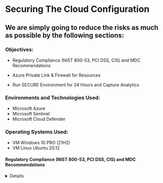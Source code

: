 # Securing The Cloud Configuration

## We are simply going to reduce the risks as much as possible by the following sections: 

<div>

### Objectives: 

- Regulatory Compliance (NIST 800-53, PCI DSS, CIS) and MDC Recommendations

- Azure Private Link & Firewall for Resources

- Run SECURE Environment for 24 Hours and Capture Analytics

### Environments and Technologies Used:

- Microsoft Azure
- Microsoft Sentinel
- Microsoft Cloud Defender

### Operating Systems Used:

- VM Windows 10 PRO (21H2)
- VM Linux Ubuntu 20.12

#### Regulatory Compliance (NIST 800-53, PCI DSS, CIS) and MDC Recommendations 
<details close>

<div>

</summary>

Reminder: Check your Subscription’s Cost Analysis

### Actions and Observations<b>

- Overview Currently 

![vivaldi_ILnTZamtya](https://user-images.githubusercontent.com/109401839/235340696-8d247dcd-e45f-4e6c-ba90-a6f1d4257766.png)

Click on Recommendations. 
Ideally we want to get to 100%. 

![vivaldi_sKRdqBEO7l](https://user-images.githubusercontent.com/109401839/235340928-3ad8b009-b1e7-46cd-920c-1b168c094904.png)

Currently, I am at 54%, apply each remediation steps according to Azure and get your score up. 

I will start with the DDos Protection and I wont show everything. However, take your time with this and Azure redirects you to everything. 

![vivaldi_GYcRzsJZK3](https://user-images.githubusercontent.com/109401839/235341029-feb752ee-2793-4a72-b2d0-99c710a27413.png)

![vivaldi_bLyC34Yftz](https://user-images.githubusercontent.com/109401839/235341064-6f41ab48-2787-4e66-8cdf-c00ad7941996.png)

In the next lab, we will go over the important Recommendations to secure our environment. Another project will show case getting the score to near 100 or at 100%. The question I will pose for that project is, "Having a 100% secure lab the best security measure?".

Now, let enter the final phase of the Cloud SOC Projects. 

### Azure Private Link & Firewall for Resources
<details close>

<div>

</summary>

![image](https://user-images.githubusercontent.com/109401839/235408787-7acc45e8-904f-4bfb-b4ec-7c6668f4453f.png)

### Goals for this lab:

- Inspect MDC Regulatory Compliance (Available and Implemented)
- NIST 800-53 (Ref)
- We will Implement SC-7

1. Configure Azure Private Link and Firewall for your Azure Key Vault Instance.
> Ensure you use the same region and VNet the rest of your VMs are located. 

![vivaldi_9kA8hVnhML](https://user-images.githubusercontent.com/109401839/235410803-679cf671-0110-41fd-b8be-973f7ccfd1ef.png)

1a. In the Firewalls, we will disable public access. 
> Allow trusted Miscrosoft services to bypass this firewall. 

``` When you enable the Key Vault Firewall, you'll be given an option to 'Allow Trusted Microsoft Services to bypass this firewall.' The trusted services list does not cover every single Azure service. For example, Azure DevOps isn't on the trusted services list. This does not imply that services that do not appear on the trusted services list are not trusted or are insecure. The trusted services list encompasses services where Microsoft controls all of the code that runs on the service. Since users can write custom code in Azure services such as Azure DevOps, Microsoft does not provide the option to create a blanket approval for the service. Furthermore, just because a service appears on the trusted service list, doesn't mean it is allowed for all scenarios.```

1b. Configure Private EndPoint Connections

![vivaldi_llF7NrXeNU](https://user-images.githubusercontent.com/109401839/235411138-05197fc9-624a-468a-ab20-ad808c69a5ef.png)

![vivaldi_IrwcXIE1uZ](https://user-images.githubusercontent.com/109401839/235411183-457d39ff-35f8-4e5e-baab-49a837b68374.png)

![vivaldi_cJOoHn4kRF](https://user-images.githubusercontent.com/109401839/235411232-1548ec0e-7b55-45f7-9a47-b06e61d0faa8.png)

![vivaldi_Cn9neeLZKd](https://user-images.githubusercontent.com/109401839/235411264-b876bf35-6a51-42e7-886b-c13b8c518e10.png)

![vivaldi_vDj1nUhARA](https://user-images.githubusercontent.com/109401839/235411275-0b16cd2a-b161-4fd2-b1df-683bfbfae3cf.png)

	
2. Configure Azure Private Link and Firewall for your Azure Storage Account instance

2a. Disable Public Access and configure EndPoint, repeat the steps above. 

![vivaldi_PjlZ3MgRi4](https://user-images.githubusercontent.com/109401839/235411592-2bd15e1a-7cbc-4686-8953-9c54c496ea27.png)

2b. This is done on the network tab as well as the Settings -> configuration “Allow Blob public access → Disabled” as well

![image](https://user-images.githubusercontent.com/109401839/235411467-3ed9c0d9-5e93-4800-bcc5-2d38bbcbcc89.png)

> The DNS will assign a private IP Address and resources will resolve to this IP.

3. Observe Network Watcher Topology

![vivaldi_fQ3YVFUNu1](https://user-images.githubusercontent.com/109401839/235411888-fadc37ab-db2b-4d4c-bc26-80bc95713900.png)




Observe the Key Vault and Storage Account Private Endpoints are there

Wait 5 minutes (get coffee, etc)

Login to “windows-vm” and check the IP addresses of your Key Vault and Storage Account instances.
They should be private addresses, indicating the resources have been probably integrated into private VNet:

If you see a public IP address, either it’s not done propagating yet, or it’s not configured correctly:

Possible causes for this are your resources and VM are actually in different Virtual Networks, or something is just not setup right

The good news is, you don’t need to fix this for the rest of the lab, we are just trying to lock down the environment. However, if you want to fix it, you can try deleting the Private Endpoints/config and trying again


### Run SECURE Environment for 24 Hours and Capture Analytics
<details close>

<div>

</summary>


After 24 Hours of Configuring NSG: 
<div>

| Metric                   | Count
| ------------------------ | -----
| SecurityEvent            | 2401 (-93.85%)
| Syslog                   | 730 (-6.65%)
| SecurityAlert            | 0 (-100.00%)
| SecurityIncident         | 185 (-16.67%)
| AzureNetworkAnalytics_CL | 68 (-94.96%)

![vivaldi_naqKr3ZM8e](https://user-images.githubusercontent.com/109401839/235409014-801f77ab-ec76-46fe-bb14-48d4927341d4.png)

After 24 Hours of Locking - Down Environment: 

| Metric                   | Count
| ------------------------ | -----
| SecurityEvent            | 0
| Syslog                   | 0
| SecurityAlert            | 0 
| SecurityIncident         | 0
| AzureNetworkAnalytics_CL | 0

<div>

Well, this series of projects in Microsoft Azure is finally at its conclusion.

Over time there will be updates and cleaning up. 

However, whoever is viewing this. 

I hope  you learned a lot because I have learned a lot. 

Thank you.
